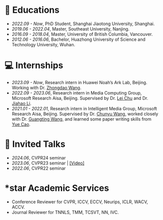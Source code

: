 
# 📖 Educations
- *2022.09 - Now*, PhD Student, Shanghai Jiaotong University, Shanghai.
- *2019.06 - 2022.04*, Master, Southeast University, Nanjing.
- *2016.09 - 2018.04*, Master, University of British Columbia, Vancouver.
- *2012.06 - 2016.06*, Bachelor, Huazhong University of Science and Technology University, Wuhan.


# 💻 Internships
- *2023.09 - Now*, Research intern in Huawei Noah’s Ark Lab, Beijing. Working with Dr. [Zhongdao Wang](https://zhongdao.github.io/). 
- *2022.09 - 2023.06*, Research intern in Media Computing Group, Microsoft Research Aisa, Beijing. Supervised by Dr. [Lei Chu](https://lei65537.github.io/) and Dr. [Jiahao Li](https://scholar.google.com/citations?user=AcOcw0AAAAAJ&hl=zh-CN).
- *2021.01 - 2022.01*, Research intern in Intelligent Media Group, Microsoft Research Aisa, Beijing. Supervised by Dr. [Chunyu Wang](https://www.chunyuwang.org/), worked closely with Dr. [Guangting Wang](https://scholar.google.com/citations?user=cKY8e8sAAAAJ&hl=zh-CN), and learned some paper writing skills from [Yue Cao](http://yue-cao.me/).


# 💬 Invited Talks
- *2024.06*, CVPR24 seminar 
- *2023.06*, CVPR23 seminar \| [\[Video\]](https://www.youtube.com/watch?v=v-SvFZ0FrF8)
- *2022.06*, CVPR22 seminar 


# *star Academic Services
- Conference Reviewer for CVPR, ICCV, ECCV, Neurips, ICLR, WACV, ACCV.  
- Journal Reviewer for TNNLS, TMM, TCSVT, NN, IVC.
